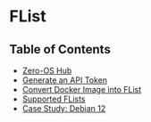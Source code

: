 <h1> FList </h1>

<h2> Table of Contents </h2>

- [Zero-OS Hub](./flist_hub/zos_hub.md)
- [Generate an API Token](./flist_hub/api_token.md)
- [Convert Docker Image into FList](./flist_hub/convert_docker_image.md)
- [Supported FLists](../manual3_iac/grid3_supported_flists.md)
- [Case Study: Debian 12](./flist_debian_case_study.md)
